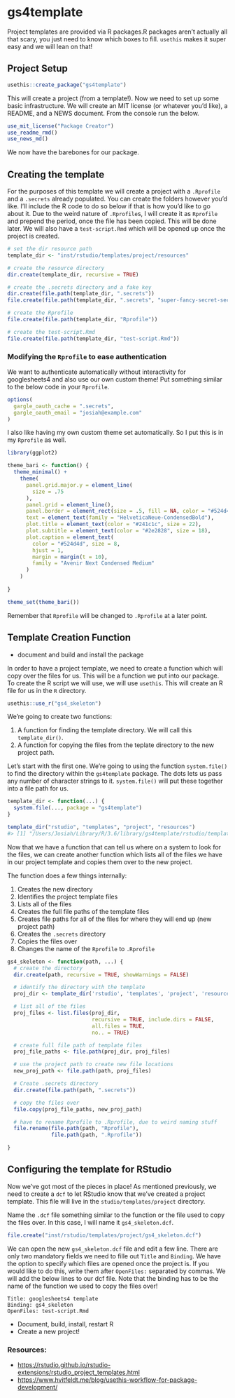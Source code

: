 
<!-- README.md is generated from README.Rmd. Please edit that file -->

<!-- README.md is generated from README.Rmd. Please edit that file -->

# gs4template

Project templates are provided via R packages.R packages aren’t actually
all that scary, you just need to know which boxes to fill. `usethis`
makes it super easy and we will lean on that\!

## Project Setup

``` r
usethis::create_package("gs4template")
```

This will create a project (from a template\!). Now we need to set up
some basic infrastructure. We will create an MIT license (or whatever
you’d like), a README, and a NEWS document. From the console run the
below.

``` r
use_mit_license("Package Creator")
use_readme_rmd()
use_news_md()
```

We now have the barebones for our package.

## Creating the template

For the purposes of this template we will create a project with a
`.Rprofile` and a `.secrets` already populated. You can create the
folders however you’d like. I’ll include the R code to do so below if
that is how you’d like to go about it. Due to the weird nature of
`.Rprofile`s, I will create it as `Rprofile` and prepend the period,
once the file has been copied. This will be done later. We will also
have a `test-script.Rmd` which will be opened up once the project is
created.

``` r
# set the dir resource path
template_dir <- "inst/rstudio/templates/project/resources"

# create the resource directory
dir.create(template_dir, recursive = TRUE)

# create the .secrets directory and a fake key
dir.create(file.path(template_dir, ".secrets"))
file.create(file.path(template_dir, ".secrets", "super-fancy-secret-secret.key"))

# create the Rprofile
file.create(file.path(template_dir, "Rprofile"))

# create the test-script.Rmd
file.create(file.path(template_dir, "test-script.Rmd"))
```

### Modifying the `Rprofile` to ease authentication

We want to authenticate automatically without interactivity for
googlesheets4 and also use our own custom theme\! Put something similar
to the below code in your `Rprofile`.

``` r
options(
  gargle_oauth_cache = ".secrets",
  gargle_oauth_email = "josiah@example.com"
)
```

I also like having my own custom theme set automatically. So I put this
is in my `Rprofile` as well.

``` r
library(ggplot2)

theme_bari <- function() {
  theme_minimal() +
    theme(
      panel.grid.major.y = element_line(
        size = .75
      ),
      panel.grid = element_line(),
      panel.border = element_rect(size = .5, fill = NA, color = "#524d4d"),
      text = element_text(family = "HelveticaNeue-CondensedBold"),
      plot.title = element_text(color = "#241c1c", size = 22),
      plot.subtitle = element_text(color = "#2e2828", size = 18),
      plot.caption = element_text(
        color = "#524d4d", size = 8,
        hjust = 1,
        margin = margin(t = 10),
        family = "Avenir Next Condensed Medium"
      )
    )
  
}

theme_set(theme_bari())
```

Remember that `Rprofile` will be changed to `.Rprofile` at a later
point.

## Template Creation Function

  - document and build and install the package

In order to have a project template, we need to create a function which
will copy over the files for us. This will be a function we put into our
package. To create the R script we will use, we will use `usethis`. This
will create an R file for us in the `R` directory.

``` r
usethis::use_r("gs4_skeleton")
```

We’re going to create two functions:

1.  A function for finding the template directory. We will call this
    `template_dir()`.
2.  A function for copying the files from the teplate directory to the
    new project path.

Let’s start with the first one. We’re going to using the function
`system.file()` to find the directory within the `gs4template` package.
The dots lets us pass any number of character strings to it.
`system.file()` will put these together into a file path for us.

``` r
template_dir <- function(...) {
  system.file(..., package = "gs4template")
}

template_dir("rstudio", "templates", "project", "resources")
#> [1] "/Users/Josiah/Library/R/3.6/library/gs4template/rstudio/templates/project/resources"
```

Now that we have a function that can tell us where on a system to look
for the files, we can create another function which lists all of the
files we have in our project template and copies them over to the new
project.

The function does a few things internally:

1.  Creates the new directory
2.  Identifies the project template files
3.  Lists all of the files
4.  Creates the full file paths of the template files
5.  Creates file paths for all of the files for where they will end up
    (new project path)
6.  Creates the `.secrets` directory
7.  Copies the files over
8.  Changes the name of the `Rprofile` to `.Rprofile`

<!-- end list -->

``` r
gs4_skeleton <- function(path, ...) {
  # create the directory
  dir.create(path, recursive = TRUE, showWarnings = FALSE)

  # identify the directory with the template
  proj_dir <- template_dir('rstudio', 'templates', 'project', 'resources')

  # list all of the files
  proj_files <- list.files(proj_dir,
                           recursive = TRUE, include.dirs = FALSE,
                           all.files = TRUE,
                           no.. = TRUE)

  # create full file path of template files
  proj_file_paths <- file.path(proj_dir, proj_files)

  # use the project path to create new file locations
  new_proj_path <- file.path(path, proj_files)

  # Create .secrets directory
  dir.create(file.path(path, ".secrets"))

  # copy the files over
  file.copy(proj_file_paths, new_proj_path)

  # have to rename Rprofile to .Rprofile, due to weird naming stuff
  file.rename(file.path(path, "Rprofile"),
              file.path(path, ".Rprofile"))

}
```

## Configuring the template for RStudio

Now we’ve got most of the pieces in place\! As mentioned previously, we
need to create a `dcf` to let RStudio know that we’ve created a project
template. This file will live in the `studio/templates/project`
directory.

Name the `.dcf` file something similar to the function or the file used
to copy the files over. In this case, I will name it `gs4_skeleton.dcf`.

``` r
file.create("inst/rstudio/templates/project/gs4_skeleton.dcf")
```

We can open the new `gs4_skeleton.dcf` file and edit a few line. There
are only two mandatory fields we need to fille out `Title` and
`Binding`. We have the option to specify which files are opened once the
project is. If you would like to do this, write them after `OpenFiles:`
separated by commas. We will add the below lines to our dcf file. Note
that the binding has to be the name of the function we used to copy the
files over\!

    Title: googlesheets4 template
    Binding: gs4_skeleton
    OpenFiles: test-script.Rmd

  - Document, build, install, restart R
  - Create a new
    project\!

### Resources:

  - <https://rstudio.github.io/rstudio-extensions/rstudio_project_templates.html>
  - <https://www.hvitfeldt.me/blog/usethis-workflow-for-package-development/>
